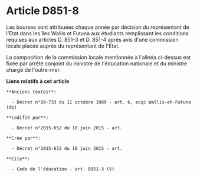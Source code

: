 # Article D851-8

Les bourses sont attribuées chaque année par décision du représentant de l'Etat dans les îles Wallis et Futuna aux étudiants
remplissant les conditions requises aux articles D. 851-3 et D. 851-4 après avis d'une commission locale placée auprès du
représentant de l'Etat. 

La composition de la commission locale mentionnée à l'alinéa ci-dessus est fixée par arrêté conjoint du ministre de
l'éducation nationale et du ministre chargé de l'outre-mer.

**Liens relatifs à cet article**

	**Anciens textes**:

	  - Décret n°89-733 du 11 octobre 1989 - art. 6, ecqc Wallis-et-Futuna (Ab)

	**Codifié par**:

	  - Décret n°2015-652 du 10 juin 2015 - art.

	**Créé par**:

	  - Décret n°2015-652 du 10 juin 2015 - art.

	**Cite**:

	  - Code de l'éducation - art. D851-3 (V)
